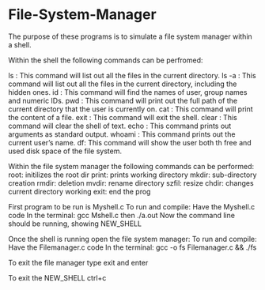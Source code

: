 # File-System-Manager

The purpose of these programs is to simulate a file system manager within a shell.

Within the shell the following commands can be perfromed:

ls : This command will list out all the files in the current directory.
ls -a : This command will list out all the files in the current directory, including the hidden ones.
id : This command will find the names of user, group names and numeric IDs.
pwd : This command will print out the full path of the current directory that the user is currently on.
cat : This command will print the content of a file.
exit : This command will exit the shell.
clear : This command will clear the shell of text.
echo : This command prints out arguments as standard output.
whoami : This command prints out the current user’s name.
df: This command will show the user both th free and used disk space of the file system.


Within the file system manager the following commands can be performed:
root: initilizes the root dir
print: prints working directory 
mkdir: sub-directory creation
rmdir: deletion
mvdir: rename directory
szfil: resize
chdir: changes current directory working
exit: end the prog


First program to be run is Myshell.c 
To run and compile:
Have the Myshell.c code
In the terminal: gcc Mshell.c then ./a.out
Now the command line should be running, showing NEW_SHELL

Once the shell is running open the file system manager:
To run and compile:
Have the Filemanager.c code
In the terminal: gcc -o fs Filemanager.c && ./fs

To exit the file manager type exit and enter

To exit the NEW_SHELL ctrl+c

